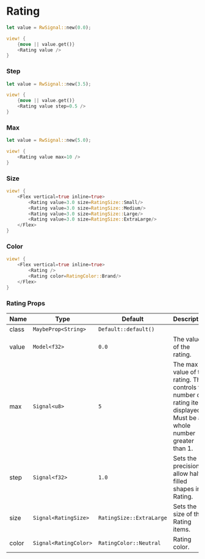 # Rating

```rust demo
let value = RwSignal::new(0.0);

view! {
    {move || value.get()}
    <Rating value />
}
```

### Step

```rust demo
let value = RwSignal::new(3.5);

view! {
    {move || value.get()}
    <Rating value step=0.5 />
}
```

### Max

```rust demo
let value = RwSignal::new(5.0);

view! {
    <Rating value max=10 />
}
```

### Size

```rust demo
view! {
    <Flex vertical=true inline=true>
        <Rating value=3.0 size=RatingSize::Small/>
        <Rating value=3.0 size=RatingSize::Medium/>
        <Rating value=3.0 size=RatingSize::Large/>
        <Rating value=3.0 size=RatingSize::ExtraLarge/>
    </Flex>
}
```

### Color

```rust demo
view! {
    <Flex vertical=true inline=true>
        <Rating />
        <Rating color=RatingColor::Brand/>
    </Flex>
}
```

### Rating Props

| Name | Type | Default | Description |
| --- | --- | --- | --- |
| class | `MaybeProp<String>` | `Default::default()` |  |
| value | `Model<f32>` | `0.0` | The value of the rating. |
| max | `Signal<u8>` | `5` | The max value of the rating. This controls the number of rating items displayed. Must be a whole number greater than 1. |
| step | `Signal<f32>` | `1.0` | Sets the precision to allow half-filled shapes in Rating. |
| size | `Signal<RatingSize>` | `RatingSize::ExtraLarge` | Sets the size of the Rating items. |
| color | `Signal<RatingColor>` | `RatingColor::Neutral` | Rating color. |
